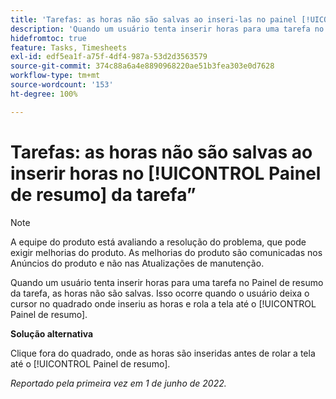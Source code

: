 ```yaml
---
title: 'Tarefas: as horas não são salvas ao inseri-las no painel [!UICONTROL Resumo da tarefa]'
description: 'Quando um usuário tenta inserir horas para uma tarefa no Painel de resumo da tarefa, as horas não são salvas. Isso ocorre quando o usuário deixa o cursor no quadrado onde inseriu as horas e rola a tela até o [!UICONTROL Painel de resumo].   '
hidefromtoc: true
feature: Tasks, Timesheets
exl-id: edf5ea1f-a75f-4df4-987a-53d2d3563579
source-git-commit: 374c88a6a4e8890968220ae51b3fea303e0d7628
workflow-type: tm+mt
source-wordcount: '153'
ht-degree: 100%

---
```


# Tarefas: as horas não são salvas ao inserir horas no [!UICONTROL Painel de resumo] da tarefa”

<!--Converted to story-->

>[!NOTE]
>
>A equipe do produto está avaliando a resolução do problema, que pode exigir melhorias do produto. As melhorias do produto são comunicadas nos Anúncios do produto e não nas Atualizações de manutenção.

Quando um usuário tenta inserir horas para uma tarefa no Painel de resumo da tarefa, as horas não são salvas. Isso ocorre quando o usuário deixa o cursor no quadrado onde inseriu as horas e rola a tela até o [!UICONTROL Painel de resumo].

**Solução alternativa**

Clique fora do quadrado, onde as horas são inseridas antes de rolar a tela até o [!UICONTROL Painel de resumo].

_Reportado pela primeira vez em 1 de junho de 2022._
